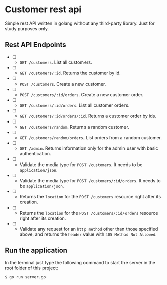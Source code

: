# Customer rest api
Simple rest API written in golang without any third-party library.
Just for study purposes only.

## Rest API Endpoints

* [ ] - `GET /customers`. List all customers.
* [ ] - `GET /customers/:id`. Returns the customer by id.
* [ ] - `POST /customers`. Create a new customer.
* [ ] - `POST /customers/:id/orders`. Create a new customer order.
* [ ] - `GET /customers/:id/orders`. List all customer orders.
* [ ] - `GET /customers/:id/orders/:id`. Returns a customer order by ids.
* [ ] - `GET /customers/random`. Returns a random customer.
* [ ] - `GET /customers/random/orders`. List orders from a random customer.
* [ ] - `GET /admin`. Returns information only for the admin user with basic authentication.
* [ ] - Validate the media type for `POST /customers`. It needs to be `application/json`.
* [ ] - Validate the media type for `POST /customers/:id/orders`. It needs to be `application/json`.
* [ ] - Returns the `location` for the `POST /customers` resource right after its creation.
* [ ] - Returns the `location` for the `POST /customers/:id/orders` resource right after its creation.
* [ ] - Validate any request for an `http method` other than those specified above, and returns the `header` value with `405 Method Not Allowed`.

## Run the application
In the terminal just type the following command to start the server in the root folder of this project:
```
$ go run server.go
```
